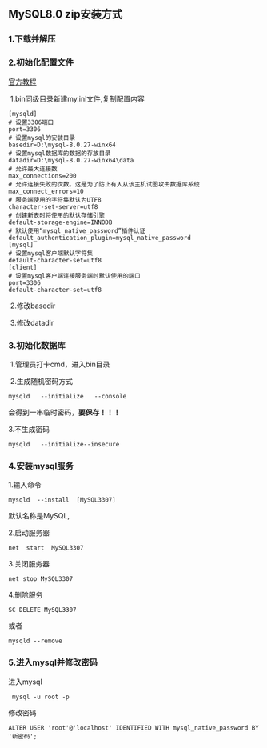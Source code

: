 ## MySQL8.0  zip安装方式

### 1.下载并解压

### 2.初始化配置文件

[官方教程](https://dev.mysql.com/doc/refman/8.0/en/windows-install-archive.html)

​	1.bin同级目录新建my.ini文件,复制配置内容

```
[mysqld]
# 设置3306端口
port=3306
# 设置mysql的安装目录
basedir=D:\mysql-8.0.27-winx64 
# 设置mysql数据库的数据的存放目录
datadir=D:\mysql-8.0.27-winx64\data  
# 允许最大连接数
max_connections=200
# 允许连接失败的次数。这是为了防止有人从该主机试图攻击数据库系统
max_connect_errors=10
# 服务端使用的字符集默认为UTF8
character-set-server=utf8
# 创建新表时将使用的默认存储引擎
default-storage-engine=INNODB
# 默认使用“mysql_native_password”插件认证
default_authentication_plugin=mysql_native_password
[mysql]
# 设置mysql客户端默认字符集
default-character-set=utf8
[client]
# 设置mysql客户端连接服务端时默认使用的端口
port=3306
default-character-set=utf8
```

​	2.修改basedir

​	3.修改datadir

### 3.初始化数据库

​	1.管理员打卡cmd，进入bin目录

​	2.生成随机密码方式

```
mysqld   --initialize   --console
```

会得到一串临时密码，**要保存！！！**

3.不生成密码

```
mysqld   --initialize--insecure
```



### 4.安装mysql服务

1.输入命令

```
mysqld  --install  [MySQL3307]
```

默认名称是MySQL,

2.启动服务器

```
net  start  MySQL3307
```

3.关闭服务器

```
net stop MySQL3307
```

4.删除服务

```
SC DELETE MySQL3307
```

或者

```
mysqld --remove
```



### 5.进入mysql并修改密码

进入mysql

```
 mysql -u root -p
```

修改密码

```
ALTER USER 'root'@'localhost' IDENTIFIED WITH mysql_native_password BY '新密码'; 
```



